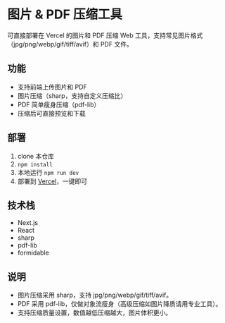 # 图片 & PDF 压缩工具

可直接部署在 Vercel 的图片和 PDF 压缩 Web 工具，支持常见图片格式（jpg/png/webp/gif/tiff/avif）和 PDF 文件。

## 功能

- 支持前端上传图片和 PDF
- 图片压缩（sharp，支持自定义压缩比）
- PDF 简单瘦身压缩（pdf-lib）
- 压缩后可直接预览和下载

## 部署

1. clone 本仓库
2. `npm install`
3. 本地运行 `npm run dev`
4. 部署到 [Vercel](https://vercel.com/)，一键即可

## 技术栈

- Next.js
- React
- sharp
- pdf-lib
- formidable

## 说明

- 图片压缩采用 sharp，支持 jpg/png/webp/gif/tiff/avif。
- PDF 采用 pdf-lib，仅做对象流瘦身（高级压缩如图片降质请用专业工具）。
- 支持压缩质量设置，数值越低压缩越大，图片体积更小。